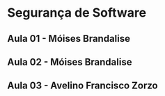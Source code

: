 # Segurança de Software

## Aula 01 - Móises Brandalise

## Aula 02 - Móises Brandalise

## Aula 03 - Avelino Francisco Zorzo
